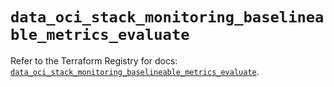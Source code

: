 # `data_oci_stack_monitoring_baselineable_metrics_evaluate`

Refer to the Terraform Registry for docs: [`data_oci_stack_monitoring_baselineable_metrics_evaluate`](https://registry.terraform.io/providers/oracle/oci/6.18.0/docs/data-sources/stack_monitoring_baselineable_metrics_evaluate).
